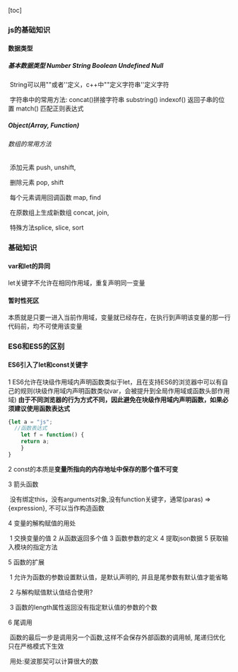 [toc]

### js的基础知识

#### 数据类型

##### 基本数据类型 Number String Boolean Undefined Null

​	String可以用""或者''定义，c++中""定义字符串''定义字符

​	字符串中的常用方法: concat()拼接字符串 substring() indexof() 返回子串的位置 match() 匹配正则表达式

##### Object(Array, Function)

###### 数组的常用方法

​	添加元素 push, unshift,

​	删除元素 pop, shift

​	每个元素调用回调函数 map,  find

​	在原数组上生成新数组 concat, join,

​	特殊方法splice, slice, sort

### 基础知识

#### var和let的异同

let关键字不允许在相同作用域，重复声明同一变量

#### 暂时性死区

本质就是只要一进入当前作用域，变量就已经存在，在执行到声明该变量的那一行代码前，均不可使用该变量

### ES6和ES5的区别

#### ES6引入了let和const关键字

1 ES6允许在块级作用域内声明函数类似于let，且在支持ES6的浏览器中可以有自己的规则(块级作用域内声明函数类似var，会被提升到全局作用域或函数头部作用域) **由于不同浏览器的行为方式不同，因此避免在块级作用域内声明函数，如果必须建议使用函数表达式** 

```javascript
{let a = "js";
  //函数表达式
	let f = function() {
	return a;
	}
}
```



2 const的本质是**变量所指向的内存地址中保存的那个值不可变**

3 箭头函数

​	没有绑定this，没有arguments对象,没有function关键字，通常(paras) => {expression}, 不可以当作构造函数

4 变量的解构赋值的用处

​	1 交换变量的值 2 从函数返回多个值 3 函数参数的定义 4 提取json数据 5 获取输入模块的指定方法

5 函数的扩展

​	1 允许为函数的参数设置默认值，是默认声明的, 并且是尾参数有默认值才能省略

​	2 与解构赋值默认值结合使用?

​	3 函数的length属性返回没有指定默认值的参数的个数

6 尾调用

​	函数的最后一步是调用另一个函数,这样不会保存外部函数的调用帧, 尾递归优化只在严格模式下生效

​	用处:斐波那契可以计算很大的数